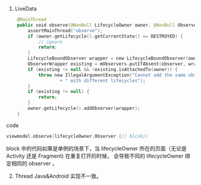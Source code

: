 1. LiveData

```kotlin
    @MainThread
    public void observe(@NonNull LifecycleOwner owner, @NonNull Observer<? super T> observer) {
        assertMainThread("observe");
        if (owner.getLifecycle().getCurrentState() == DESTROYED) {
            // ignore
            return;
        }
        LifecycleBoundObserver wrapper = new LifecycleBoundObserver(owner, observer);
        ObserverWrapper existing = mObservers.putIfAbsent(observer, wrapper);
        if (existing != null && !existing.isAttachedTo(owner)) {
            throw new IllegalArgumentException("Cannot add the same observer"
                    + " with different lifecycles");
        }
        if (existing != null) {
            return;
        }
        owner.getLifecycle().addObserver(wrapper);
    }
```

code

```kotlin
viewmodel.observe(lifecycleOwner,Observer {// blcok})

```
block 中的代码如果是单例的场景下，当 lifecycleOwner 所在的页面（无论是 Activity 还是 Fragment) 在重复打开的时候，
会导致不同的 lifecycleOwner 绑定相同的 observer 。

2. Thread Java&Android 实现不一致。
